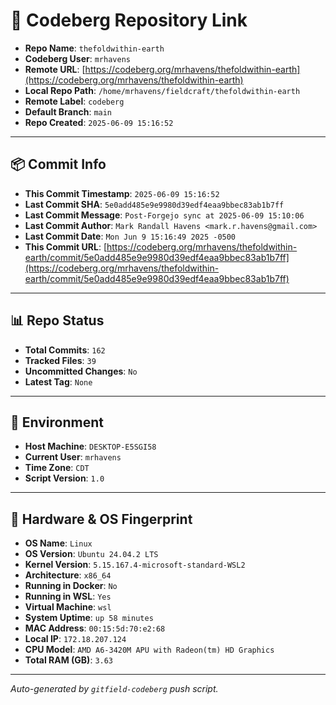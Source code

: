# 🔗 Codeberg Repository Link

- **Repo Name**: `thefoldwithin-earth`
- **Codeberg User**: `mrhavens`
- **Remote URL**: [https://codeberg.org/mrhavens/thefoldwithin-earth](https://codeberg.org/mrhavens/thefoldwithin-earth)
- **Local Repo Path**: `/home/mrhavens/fieldcraft/thefoldwithin-earth`
- **Remote Label**: `codeberg`
- **Default Branch**: `main`
- **Repo Created**: `2025-06-09 15:16:52`

---

## 📦 Commit Info

- **This Commit Timestamp**: `2025-06-09 15:16:52`
- **Last Commit SHA**: `5e0add485e9e9980d39edf4eaa9bbec83ab1b7ff`
- **Last Commit Message**: `Post-Forgejo sync at 2025-06-09 15:10:06`
- **Last Commit Author**: `Mark Randall Havens <mark.r.havens@gmail.com>`
- **Last Commit Date**: `Mon Jun 9 15:16:49 2025 -0500`
- **This Commit URL**: [https://codeberg.org/mrhavens/thefoldwithin-earth/commit/5e0add485e9e9980d39edf4eaa9bbec83ab1b7ff](https://codeberg.org/mrhavens/thefoldwithin-earth/commit/5e0add485e9e9980d39edf4eaa9bbec83ab1b7ff)

---

## 📊 Repo Status

- **Total Commits**: `162`
- **Tracked Files**: `39`
- **Uncommitted Changes**: `No`
- **Latest Tag**: `None`

---

## 🧭 Environment

- **Host Machine**: `DESKTOP-E5SGI58`
- **Current User**: `mrhavens`
- **Time Zone**: `CDT`
- **Script Version**: `1.0`

---

## 🧬 Hardware & OS Fingerprint

- **OS Name**: `Linux`
- **OS Version**: `Ubuntu 24.04.2 LTS`
- **Kernel Version**: `5.15.167.4-microsoft-standard-WSL2`
- **Architecture**: `x86_64`
- **Running in Docker**: `No`
- **Running in WSL**: `Yes`
- **Virtual Machine**: `wsl`
- **System Uptime**: `up 58 minutes`
- **MAC Address**: `00:15:5d:70:e2:68`
- **Local IP**: `172.18.207.124`
- **CPU Model**: `AMD A6-3420M APU with Radeon(tm) HD Graphics`
- **Total RAM (GB)**: `3.63`

---

_Auto-generated by `gitfield-codeberg` push script._
